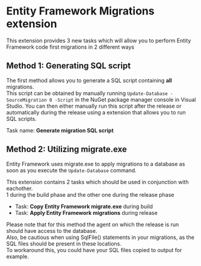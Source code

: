 # Entity Framework Migrations extension

This extension provides 3 new tasks which will allow you to perform Entity Framework code first migrations in 2 different ways

## Method 1: Generating SQL script

The first method allows you to generate a SQL script containing **all** migrations.  
This script can be obtained by manually running `Update-Database -SourceMigration 0 -Script` in the NuGet package manager console in Visual Studio.
You can then either manually run this script after the release or automatically during the release using a extension that allows you to run SQL scripts.

Task name: **Generate migration SQL script**

## Method 2: Utilizing migrate.exe

Entity Framework uses migrate.exe to apply migrations to a database as soon as you execute the `Update-Database` command.

This extension contains 2 tasks which should be used in conjunction with eachother.  
1 during the build phase and the other one during the release phase
 
- Task: **Copy Entity Framework migrate.exe** during build
- Task: **Apply Entity Framework migrations** during release

Please note that for this method the agent on which the release is run should have access to the database.  
Also, be cautious when using SqlFile() statements in your migrations, as the SQL files should be present in these locations.  
To workaround this, you could have your SQL files copied to output for example.